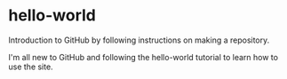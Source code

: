 # hello-world
Introduction to GitHub by following instructions on making a repository.

I'm all new to GitHub and following the hello-world tutorial to learn how to use the site.
